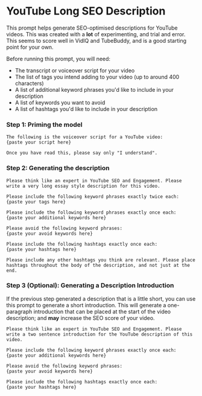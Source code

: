 # YouTube Long SEO Description

This prompt helps generate SEO-optimised descriptions for YouTube videos. This was created with a **lot** of experimenting,
and trial and error. This seems to score well in VidIQ and TubeBuddy, and is a good starting point for your own.

Before running this prompt, you will need:

* The transcript or voiceover script for your video
* The list of tags you intend adding to your video (up to around 400 characters)
* A list of additional keyword phrases you'd like to include in your description
* A list of keywords you want to avoid
* A list of hashtags you'd like to include in your description

### Step 1: Priming the model

```textmate
The following is the voiceover script for a YouTube video:
{paste your script here}

Once you have read this, please say only "I understand".
```

### Step 2: Generating the description

```textmate
Please think like an expert in YouTube SEO and Engagement. Please write a very long essay style description for this video.

Please include the following keyword phrases exactly twice each:
{paste your tags here}

Please include the following keyword phrases exactly once each:
{paste your additional keywords here}

Please avoid the following keyword phrases:
{paste your avoid keywords here}

Please include the following hashtags exactly once each:
{paste your hashtags here}

Please include any other hashtags you think are relevant. Please place hashtags throughout the body of the description, and not just at the end.
```

### Step 3 (Optional): Generating a Description Introduction

If the previous step generated a description that is a little short, you can use this prompt to generate a short 
introduction. This will generate a one-paragraph introduction that can be placed at the start of the video
description; and **may** increase the SEO score of your video.

```textmate
Please think like an expert in YouTube SEO and Engagement. Please write a two sentence introduction for the YouTube description of this video.

Please include the following keyword phrases exactly once each:
{paste your additional keywords here}

Please avoid the following keyword phrases:
{paste your avoid keywords here}

Please include the following hashtags exactly once each:
{paste your hashtags here}
```